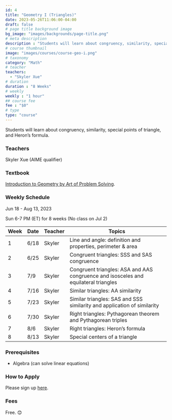 ```yaml
---
id: 4
title: "Geometry I (Triangles)"
date: 2023-05-26T11:06:00-04:00
draft: false
# page title background image
bg_image: "images/backgrounds/page-title.png"
# meta description
description : "Students will learn about congruency, similarity, special points of triangle, and Heron’s formula."
# course thumbnail
image: "images/courses/course-geo-i.png"
# taxonomy
category: "Math"
# teacher
teachers:
  - "Skyler Xue"
# duration
duration : "8 Weeks"
# weekly
weekly : "1 hour"
## course fee
fee : "$0"
# type
type: "course"
---
```


Students will learn about congruency, similarity, special points of triangle, and Heron’s formula.

### Teachers

Skyler Xue (AIME qualifier)

### Textbook

[Introduction to Geometry by Art of Problem Solving](https://artofproblemsolving.com/store/item/intro-geometry).

### Weekly Schedule

Jun 18 - Aug 13, 2023

Sun 6-7 PM (ET) for 8 weeks (No class on Jul 2)

|Week | Date   |  Teacher   |  Topics
|-----|--------|------------|----------
|1    | 6/18   |  Skyler    |  Line and angle: definition and properties, perimeter & area
|2    | 6/25   |  Skyler    |  Congruent triangles: SSS and SAS congruence
|3    | 7/9    |  Skyler    |  Congruent triangles: ASA and AAS congruence and isosceles and equilateral triangles
|4    | 7/16   |  Skyler    |  Similar triangles: AA similarity
|5    | 7/23   |  Skyler    |  Similar triangles: SAS and SSS similarity and application of similarity
|6    | 7/30   |  Skyler    |  Right triangles: Pythagorean theorem and Pythagorean triples
|7    | 8/6    |  Skyler    |  Right triangles: Heron’s formula
|8    | 8/13   |  Skyler    |  Special centers of a triangle

### Prerequisites

* Algebra (can solve linear equations)

### How to Apply

Please sign up [here](https://forms.gle/aBzjbyJBFg1CieVC8).

### Fees

Free. 😊
